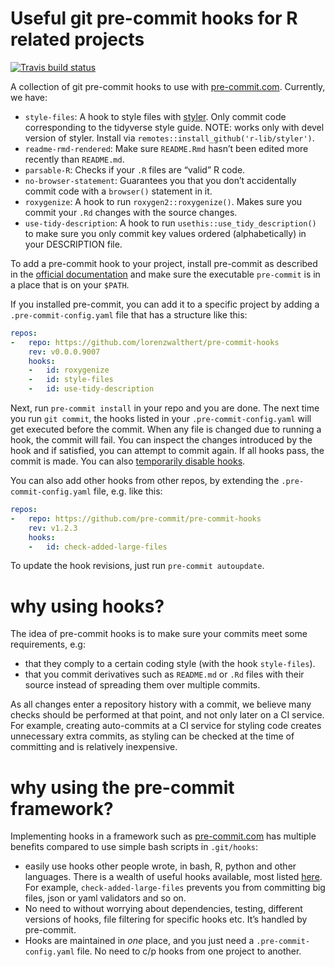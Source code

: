 
<!-- README.md is generated from README.Rmd. Please edit that file -->

# Useful git pre-commit hooks for R related projects

<!-- badges: start -->

[![Travis build
status](https://travis-ci.org/lorenzwalthert/pre-commit-hooks.svg?branch=master)](https://travis-ci.org/lorenzwalthert/pre-commit-hooks)
<!-- badges: end -->

A collection of git pre-commit hooks to use with
[pre-commit.com](pre-commit.com). Currently, we have:

  - `style-files`: A hook to style files with
    [styler](https://styler.r-lib.org). Only commit code corresponding
    to the tidyverse style guide. NOTE: works only with devel version of
    styler. Install via `remotes::install_github('r-lib/styler')`.
  - `readme-rmd-rendered`: Make sure `README.Rmd` hasn’t been edited
    more recently than `README.md`.
  - `parsable-R`: Checks if your `.R` files are “valid” R code.
  - `no-browser-statement`: Guarantees you that you don’t accidentally
    commit code with a `browser()` statement in it.
  - `roxygenize`: A hook to run `roxygen2::roxygenize()`. Makes sure you
    commit your `.Rd` changes with the source changes.
  - `use-tidy-description`: A hook to run
    `usethis::use_tidy_description()` to make sure you only commit key
    values ordered (alphabetically) in your DESCRIPTION file.

To add a pre-commit hook to your project, install pre-commit as
described in the [official documentation](https://pre-commit.com/#intro)
and make sure the executable `pre-commit` is in a place that is on your
`$PATH`.

If you installed pre-commit, you can add it to a specific project by
adding a `.pre-commit-config.yaml` file that has a structure like this:

``` yaml
repos:
-   repo: https://github.com/lorenzwalthert/pre-commit-hooks
    rev: v0.0.0.9007
    hooks: 
    -   id: roxygenize
    -   id: style-files
    -   id: use-tidy-description
```

Next, run `pre-commit install` in your repo and you are done. The next
time you run `git commit`, the hooks listed in your
`.pre-commit-config.yaml` will get executed before the commit. When any
file is changed due to running a hook, the commit will fail. You can
inspect the changes introduced by the hook and if satisfied, you can
attempt to commit again. If all hooks pass, the commit is made. You can
also [temporarily disable
hooks](https://pre-commit.com/#temporarily-disabling-hooks).

You can also add other hooks from other repos, by extending the
`.pre-commit-config.yaml` file, e.g. like this:

``` yaml
repos:
-   repo: https://github.com/pre-commit/pre-commit-hooks
    rev: v1.2.3
    hooks: 
    -   id: check-added-large-files
```

To update the hook revisions, just run `pre-commit autoupdate`.

# why using hooks?

The idea of pre-commit hooks is to make sure your commits meet some
requirements, e.g:

  - that they comply to a certain coding style (with the hook
    `style-files`).
  - that you commit derivatives such as `README.md` or `.Rd` files with
    their source instead of spreading them over multiple commits.

As all changes enter a repository history with a commit, we believe many
checks should be performed at that point, and not only later on a CI
service. For example, creating auto-commits at a CI service for styling
code creates unnecessary extra commits, as styling can be checked at the
time of committing and is relatively inexpensive.

# why using the pre-commit framework?

Implementing hooks in a framework such as
[pre-commit.com](https://pre-commit.com) has multiple benefits compared
to use simple bash scripts in `.git/hooks`:

  - easily use hooks other people wrote, in bash, R, python and other
    languages. There is a wealth of useful hooks available, most listed
    [here](https://pre-commit.com/hooks.html). For example,
    `check-added-large-files` prevents you from committing big files,
    json or yaml validators and so on.
  - No need to without worrying about dependencies, testing, different
    versions of hooks, file filtering for specific hooks etc. It’s
    handled by pre-commit.
  - Hooks are maintained in *one* place, and you just need a
    `.pre-commit-config.yaml` file. No need to c/p hooks from one
    project to another.
